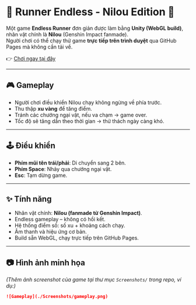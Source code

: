 # 🌸 Runner Endless - Nilou Edition 🌸

Một game **Endless Runner** đơn giản được làm bằng **Unity (WebGL build)**, nhân vật chính là **Nilou** (Genshin Impact fanmade).  
Người chơi có thể chạy thử game **trực tiếp trên trình duyệt** qua GitHub Pages mà không cần tải về.  

👉 [Chơi ngay tại đây](https://<your-username>.github.io/RunnerEndless/)  

---

## 🎮 Gameplay
- Người chơi điều khiển Nilou chạy không ngừng về phía trước.
- Thu thập **xu vàng** để tăng điểm.
- Tránh các chướng ngại vật, nếu va chạm → game over.
- Tốc độ sẽ tăng dần theo thời gian → thử thách ngày càng khó.

---

## 🕹️ Điều khiển
- **Phím mũi tên trái/phải**: Di chuyển sang 2 bên.
- **Phím Space**: Nhảy qua chướng ngại vật.
- **Esc**: Tạm dừng game.

---

## ✨ Tính năng
- Nhân vật chính: **Nilou (fanmade từ Genshin Impact)**.
- Endless gameplay – không có hồi kết.
- Hệ thống điểm số: số xu + khoảng cách chạy.
- Âm thanh và hiệu ứng cơ bản.
- Build sẵn WebGL, chạy trực tiếp trên GitHub Pages.

---

## 📷 Hình ảnh minh họa
*(Thêm ảnh screenshot của game tại thư mục `Screenshots/` trong repo, ví dụ:)*

```markdown
![Gameplay](./Screenshots/gameplay.png)
